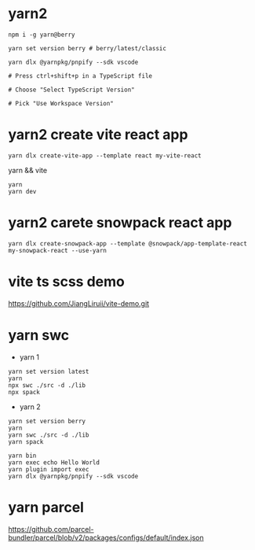 # yarn2

```
npm i -g yarn@berry

yarn set version berry # berry/latest/classic

yarn dlx @yarnpkg/pnpify --sdk vscode

# Press ctrl+shift+p in a TypeScript file

# Choose "Select TypeScript Version"

# Pick "Use Workspace Version"
```

# yarn2 create vite react app

```
yarn dlx create-vite-app --template react my-vite-react
```

yarn && vite

```
yarn
yarn dev
```

# yarn2 carete snowpack react app

```
yarn dlx create-snowpack-app --template @snowpack/app-template-react my-snowpack-react --use-yarn
```

# vite ts scss demo

https://github.com/JiangLiruii/vite-demo.git


# yarn swc

- yarn 1

```
yarn set version latest
yarn
npx swc ./src -d ./lib
npx spack
```

- yarn 2

```
yarn set version berry
yarn
yarn swc ./src -d ./lib
yarn spack
```

```
yarn bin
yarn exec echo Hello World
yarn plugin import exec
yarn dlx @yarnpkg/pnpify --sdk vscode
```

# yarn parcel

https://github.com/parcel-bundler/parcel/blob/v2/packages/configs/default/index.json
